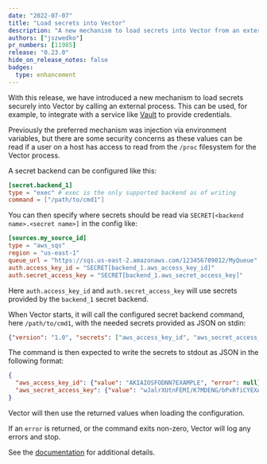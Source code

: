 ```yaml
---
date: "2022-07-07"
title: "Load secrets into Vector"
description: "A new mechanism to load secrets into Vector from an external process"
authors: ["jszwedko"]
pr_numbers: [11985]
release: "0.23.0"
hide_on_release_notes: false
badges:
  type: enhancement
---
```


With this release, we have introduced a new mechanism to load secrets securely into Vector by calling an external
process. This can be used, for example, to integrate with a service like [Vault](https://www.vaultproject.io/) to
provide credentials.

Previously the preferred mechanism was injection via environment variables, but there are some security concerns as
these values can be read if a user on a host has access to read from the `/proc` filesystem for the Vector process.

A secret backend can be configured like this:

```toml
[secret.backend_1]
type = "exec" # exec is the only supported backend as of writing
command = ["/path/to/cmd1"]
```

You can then specify where secrets should be read via `SECRET[<backend name>.<secret name>]` in the config like:

```toml
[sources.my_source_id]
type = "aws_sqs"
region = "us-east-1"
queue_url = "https://sqs.us-east-2.amazonaws.com/123456789012/MyQueue"
auth.access_key_id = "SECRET[backend_1.aws_access_key_id]"
auth.secret_access_key = "SECRET[backend_1.aws_secret_access_key]"
```

Here `auth.access_key_id` and `auth.secret_access_key` will use secrets provided by the `backend_1` secret backend.

When Vector starts, it will call the configured secret backend command, here `/path/to/cmd1`, with the needed secrets
provided as JSON on stdin:

```json
{"version": "1.0", "secrets": ["aws_access_key_id", "aws_secret_access_key"]}
```


The command is then expected to write the secrets to stdout as JSON in the following format:

```json
{
  "aws_access_key_id": {"value": "AKIAIOSFODNN7EXAMPLE", "error": null},
  "aws_secret_access_key": {"value": "wJalrXUtnFEMI/K7MDENG/bPxRfiCYEXAMPLEKEY", "error": null}
}
```

Vector will then use the returned values when loading the configuration.

If an `error` is returned, or the command exits non-zero, Vector will log any errors and stop.

See the [documentation](/docs/reference/configuration/global-options/#secret) for additional details.
